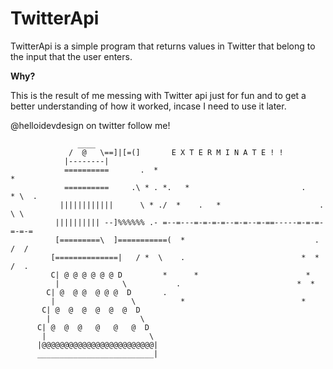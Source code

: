 # TwitterApi

TwitterApi is a simple program that returns values in Twitter that belong to the input that the user enters.



**Why?**

This is the result of me messing with Twitter api just for fun and to get a better understanding of how it worked, incase I need to use it later.

@helloidevdesign on twitter follow me!





















                   ____
                 /  @   \==]|[=(]       E X T E R M I N A T E ! !
                |--------|
                ==========       .  *                                     *
                ==========     .\ * . *.   *                         .    * \  .
               ||||||||||||      \ * ./  *    .   *                      .  \ \
              |||||||||| --]%%%%%% .- =--=---=-=-=-=--=-=--=-==-----=-=-=-=-=-=
              [=========\  ]===========(  *                             . /  /
             [==============|   / *  \    .                          *  *   /  .
             C| @ @ @ @ @ @ D         *      *                        *
              |              \           .                          *  *
            C| @  @ @  @ @ @  D       .
             |                 \          *                          *
           C| @  @  @  @  @  @  D
            |                    \ 
          C| @  @  @   @   @   @  D
           |                       \
          |@@@@@@@@@@@@@@@@@@@@@@@@@|
          __________________________|
